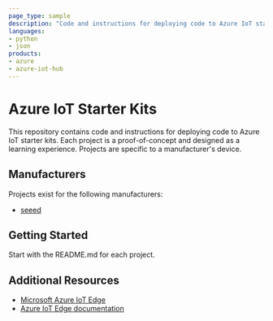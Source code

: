 ```yaml
---
page_type: sample
description: "Code and instructions for deploying code to Azure IoT starter kits."
languages:
- python
- json
products:
- azure
- azure-iot-hub
---
```


# Azure IoT Starter Kits

This repository contains code and instructions for deploying code to Azure IoT starter kits. Each project is a proof-of-concept and designed as a learning experience. Projects are specific to a manufacturer's device.

## Manufacturers

Projects exist for the following manufacturers:

* [seeed](https://github.com/Azure-Samples/azure-iot-starter-kits/tree/master/seeed)

## Getting Started

Start with the README.md for each project.

## Additional Resources

* [Microsoft Azure IoT Edge](https://azure.microsoft.com/en-us/services/iot-edge/)
* [Azure IoT Edge documentation](https://docs.microsoft.com/en-us/azure/iot-edge/)
